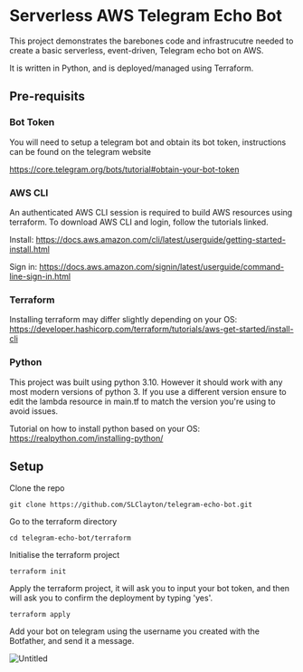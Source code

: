 
# Serverless AWS Telegram Echo Bot

This project demonstrates the barebones code and infrastrucutre needed to create a basic serverless, event-driven, Telegram echo bot on AWS. 

It is written in Python, and is deployed/managed using Terraform.

## Pre-requisits

### Bot Token
You will need to setup a telegram bot and obtain its bot token, instructions can be found on the telegram website

https://core.telegram.org/bots/tutorial#obtain-your-bot-token

### AWS CLI
An authenticated AWS CLI session is required to build AWS resources using terraform. To download AWS CLI and login, follow the tutorials linked.

Install: https://docs.aws.amazon.com/cli/latest/userguide/getting-started-install.html

Sign in: https://docs.aws.amazon.com/signin/latest/userguide/command-line-sign-in.html

### Terraform
Installing terraform may differ slightly depending on your OS: https://developer.hashicorp.com/terraform/tutorials/aws-get-started/install-cli

### Python
This project was built using python 3.10. However it should work with any most modern versions of python 3. If you use a different version ensure to edit the lambda resource in main.tf to match the version you're using to avoid issues.

Tutorial on how to install python based on your OS: https://realpython.com/installing-python/

## Setup

Clone the repo

```
git clone https://github.com/SLClayton/telegram-echo-bot.git
```

Go to the terraform directory

```
cd telegram-echo-bot/terraform
```

Initialise the terraform project

```
terraform init
```

Apply the terraform project, it will ask you to input your bot token, and then will ask you to confirm the deployment by typing 'yes'.

```
terraform apply
```

Add your bot on telegram using the username you created with the Botfather, and send it a message.

![Untitled](https://github.com/user-attachments/assets/0b836dc3-9863-4613-8ce9-00a8241fba79)
